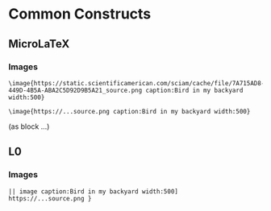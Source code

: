 # Common Constructs

## MicroLaTeX

### Images

```text
\image{https://static.scientificamerican.com/sciam/cache/file/7A715AD8-449D-4B5A-ABA2C5D92D9B5A21_source.png caption:Bird in my backyard width:500}
```

```text
\image{https://...source.png caption:Bird in my backyard width:500}
```

(as block ...)

## L0

### Images

```text
|| image caption:Bird in my backyard width:500]
https://...source.png }
```
